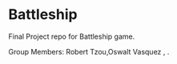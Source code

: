 # Battleship
Final Project repo for Battleship game.

Group Members: Robert Tzou,Oswalt Vasquez , .
